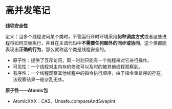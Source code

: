 # 高并发笔记

<b>线程安全性</b>

定义：当多个线程访问某个类时，不管运行环时环境采用<b>何种调度方式</b>或者这些进程将如何交替执行，并且在主调代码中<b>不需要任何额外的同步或协同</b>，这个类都能表现出<b>正确的行为</b>，那么就称这个类是线程安全的。

* 原子性：提供了互斥访问，同一时刻只能有一个线程来对它进行操作。
* 可见性：一个线程对主内存的修改可以及时的被其他线程观察到。
* 有序性：一个线程观察其他线程中的指令执行顺序，由于指令重排序的存在，该观察结果一般杂乱无序。



<b>原子性——Atomic包</b>

* AtomicXXX：CAS、Unsafe.compareAndSwapInt

